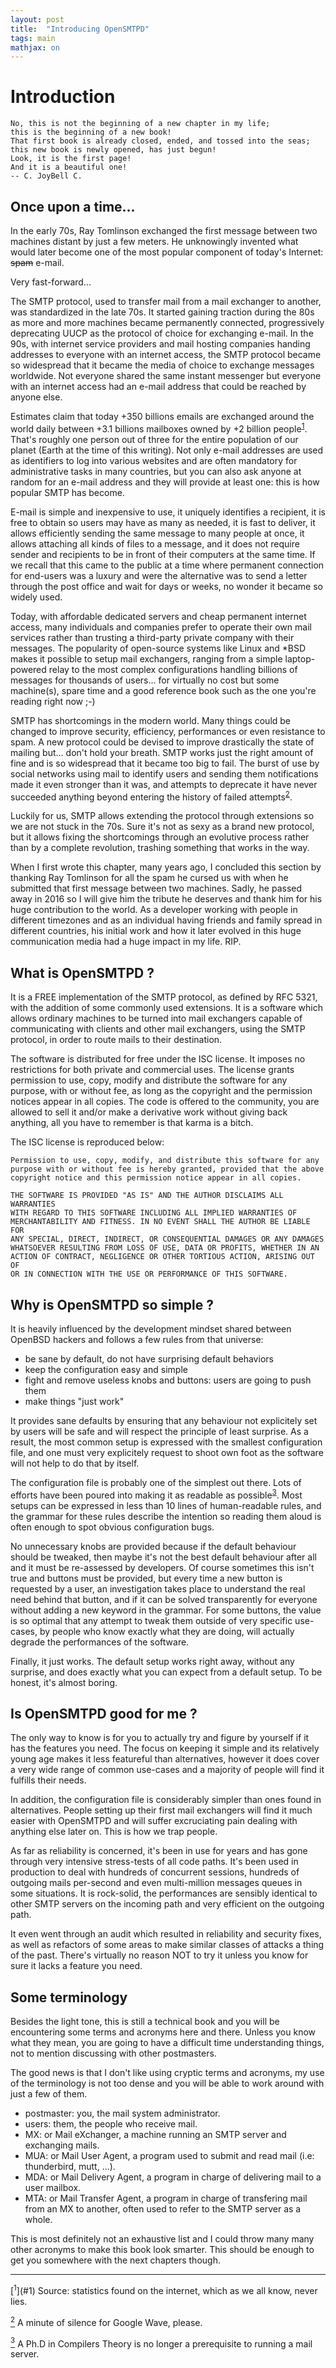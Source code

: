 ```yaml
---
layout: post
title:  "Introducing OpenSMTPD"
tags: main
mathjax: on
---
```


# Introduction

    No, this is not the beginning of a new chapter in my life;
    this is the beginning of a new book!
    That first book is already closed, ended, and tossed into the seas;
    this new book is newly opened, has just begun!
    Look, it is the first page!
    And it is a beautiful one!
    -- C. JoyBell C.


## Once upon a time...
In the early 70s,
Ray Tomlinson exchanged the first message between two machines distant by just a few meters.
He unknowingly invented what would later become one of the most popular component of today's Internet:
<strike>spam</strike> e-mail.

Very fast-forward...

The SMTP protocol,
used to transfer mail from a mail exchanger to another,
was standardized in the late 70s.
It started gaining traction during the 80s as more and more machines became permanently connected,
progressively deprecating UUCP as the protocol of choice for exchanging e-mail.
In the 90s,
with internet service providers and mail hosting companies handing addresses to everyone with an internet access,
the SMTP protocol became so widespread that it became the media of choice to exchange messages worldwide.
Not everyone shared the same instant messenger but everyone with an internet access had an e-mail address that could be reached by anyone else.

Estimates claim that today +350 billions emails are exchanged around the world daily between +3.1 billions mailboxes owned by +2 billion people<sup>[1](#1)</sup>.
That's roughly one person out of three for the entire population of our planet (Earth at the time of this writing).
Not only e-mail addresses are used as identifiers to log into various websites and are often mandatory for administrative tasks in many countries,
but you can also ask anyone at random for an e-mail address and they will provide at least one:
this is how popular SMTP has become.

E-mail is simple and inexpensive to use,
it uniquely identifies a recipient,
it is free to obtain so users may have as many as needed,
it is fast to deliver,
it allows efficiently sending the same message to many people at once,
it allows attaching all kinds of files to a message,
and it does not require sender and recipients to be in front of their computers at the same time.
If we recall that this came to the public at a time where permanent connection for end-users was a luxury and were the alternative was to send a letter through the post office and wait for days or weeks,
no wonder it became so widely used.

Today, with affordable dedicated servers and cheap permanent internet access,
many individuals and companies prefer to operate their own mail services rather than trusting a third-party private company with their messages.
The popularity of open-source systems like Linux and *BSD makes it possible to setup mail exchangers,
ranging from a simple laptop-powered relay to the most complex configurations handling billions of messages for thousands of users...
for virtually no cost but some machine(s), spare time and a good reference book such as the one you're reading right now ;-)

SMTP has shortcomings in the modern world.
Many things could be changed to improve security,
efficiency,
performances or even resistance to spam.
A new protocol could be devised to improve drastically the state of mailing but... don't hold your breath.
SMTP works just the right amount of fine and is so widespread that it became too big to fail.
The burst of use by social networks using mail to identify users and sending them notifications made it even stronger than it was,
and attempts to deprecate it have never succeeded anything beyond entering the history of failed attempts<sup>[2](#2)</sup>.

Luckily for us,
SMTP allows extending the protocol through extensions so we are not stuck in the 70s.
Sure it's not as sexy as a brand new protocol,
but it allows fixing the shortcomings through an evolutive process rather than by a complete revolution,
trashing something that works in the way.

When I first wrote this chapter,
many years ago,
I concluded this section by thanking Ray Tomlinson for all the spam he cursed us with when he submitted that first message between two machines.
Sadly, he passed away in 2016 so I will give him the tribute he deserves and thank him for his huge contribution to the world.
As a developer working with people in different timezones and as an individual having friends and family spread in different countries,
his initial work and how it later evolved in this huge communication media had a huge impact in my life. RIP.


## What is OpenSMTPD ?
It is a FREE implementation of the SMTP protocol,
as defined by RFC 5321,
with the addition of some commonly used extensions.
It is a software which allows ordinary machines to be turned into mail exchangers capable of communicating with clients and other mail exchangers,
using the SMTP protocol,
in order to route mails to their destination.

The software is distributed for free under the ISC license.
It imposes no restrictions for both private and commercial uses.
The license grants permission to use,
copy,
modify and distribute the software for any purpose,
with or without fee,
as long as the copyright and the permission notices appear in all copies.
The code is offered to the community,
you are allowed to sell it and/or make a derivative work without giving back anything,
all you have to remember is that karma is a bitch.

The ISC license is reproduced below:

    Permission to use, copy, modify, and distribute this software for any
    purpose with or without fee is hereby granted, provided that the above
    copyright notice and this permission notice appear in all copies.
    
    THE SOFTWARE IS PROVIDED "AS IS" AND THE AUTHOR DISCLAIMS ALL WARRANTIES
    WITH REGARD TO THIS SOFTWARE INCLUDING ALL IMPLIED WARRANTIES OF
    MERCHANTABILITY AND FITNESS. IN NO EVENT SHALL THE AUTHOR BE LIABLE FOR
    ANY SPECIAL, DIRECT, INDIRECT, OR CONSEQUENTIAL DAMAGES OR ANY DAMAGES
    WHATSOEVER RESULTING FROM LOSS OF USE, DATA OR PROFITS, WHETHER IN AN
    ACTION OF CONTRACT, NEGLIGENCE OR OTHER TORTIOUS ACTION, ARISING OUT OF
    OR IN CONNECTION WITH THE USE OR PERFORMANCE OF THIS SOFTWARE.


## Why is OpenSMTPD so simple ?
It is heavily influenced by the development mindset shared between OpenBSD hackers and follows a few rules from that universe:
- be sane by default, do not have surprising default behaviors
- keep the configuration easy and simple
- fight and remove useless knobs and buttons: users are going to push them
- make things "just work"

It provides sane defaults by ensuring that any behaviour not explicitely set by users will be safe and will respect the principle of least surprise.
As a result,
the most common setup is expressed with the smallest configuration file,
and one must very explicitely request to shoot own foot as the software will not help to do that by itself.

The configuration file is probably one of the simplest out there.
Lots of efforts have been poured into making it as readable as possible<sup>[3](#3)</sup>.
Most setups can be expressed in less than 10 lines of human-readable rules,
and the grammar for these rules describe the intention so reading them aloud is often enough to spot obvious configuration bugs.

No unnecessary knobs are provided because if the default behaviour should be tweaked,
then maybe it's not the best default behaviour after all and it must be re-assessed by developers.
Of course sometimes this isn't true and buttons must be provided,
but every time a new button is requested by a user,
an investigation takes place to understand the real need behind that button,
and if it can be solved transparently for everyone without adding a new keyword in the grammar.
For some buttons, the value is so optimal that any attempt to tweak them outside of very specific use-cases,
by people who know exactly what they are doing,
will actually degrade the performances of the software.

Finally, it just works.
The default setup works right away,
without any surprise,
and does exactly what you can expect from a default setup.
To be honest, it's almost boring.


## Is OpenSMTPD good for me ?
The only way to know is for you to actually try and figure by yourself if it has the features you need.
The focus on keeping it simple and its relatively young age makes it less featureful than alternatives,
however it does cover a very wide range of common use-cases and a majority of people will find it fulfills their needs.

In addition,
the configuration file is considerably simpler than ones found in alternatives.
People setting up their first mail exchangers will find it much easier with OpenSMTPD and will suffer excruciating pain dealing with anything else later on.
This is how we trap people.

As far as reliability is concerned,
it's been in use for years and has gone through very intensive stress-tests of all code paths.
It's been used in production to deal with hundreds of concurrent sessions,
hundreds of outgoing mails per-second and even multi-million messages queues in some situations.
It is rock-solid,
the performances are sensibly identical to other SMTP servers on the incoming path and very efficient on the outgoing path.

It even went through an audit which resulted in reliability and security fixes,
as well as refactors of some areas to make similar classes of attacks a thing of the past.
There's virtually no reason NOT to try it unless you know for sure it lacks a feature you need.


## Some terminology
Besides the light tone,
this is still a technical book and you will be encountering some terms and acronyms here and there.
Unless you know what they mean,
you are going to have a difficult time understanding things,
not to mention discussing with other postmasters.

The good news is that I don't like using cryptic terms and acronyms,
my use of the terminology is not too dense and you will be able to work around with just a few of them.

- postmaster: you, the mail system administrator.
- users: them, the people who receive mail.
- MX: or Mail eXchanger, a machine running an SMTP server and exchanging mails.
- MUA: or Mail User Agent, a program used to submit and read mail (i.e: thunderbird, mutt, ...).
- MDA: or Mail Delivery Agent, a program in charge of delivering mail to a user mailbox.
- MTA: or Mail Transfer Agent, a program in charge of transfering mail from an MX to another, often used to refer to the SMTP server as a whole.

This is most definitely not an exhaustive list and I could throw many many other acronyms to make this book look smarter.
This should be enough to get you somewhere with the next chapters though.


<hr />
[<sup>1</sup>](#1) Source: statistics found on the internet, which as we all know, never lies.

[<sup>2</sup>](#2) A minute of silence for Google Wave, please.

[<sup>3</sup>](#3) A Ph.D in Compilers Theory is no longer a prerequisite to running a mail server.
